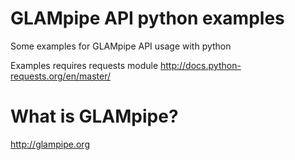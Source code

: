 # GLAMpipe API python examples
Some examples for GLAMpipe API usage with python

Examples requires requests module
http://docs.python-requests.org/en/master/


# What is GLAMpipe?
http://glampipe.org
